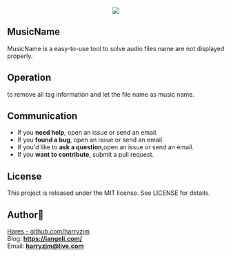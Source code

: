 <p align="center" >
  <img src="https://i.imgur.com/qRI7sXu.png">
</p>  

## MusicName  
MusicName is a easy-to-use tool to solve audio files name are not displayed properly.

## Operation  
to remove all tag information and let the file name as music name.

## Communication  
- If you **need help**, open an issue or send an email.
- If you **found a bug**, open an issue or send an email.
- If you'd like to **ask a question**,open an issue or send an email.
- If you **want to contribute**, submit a pull request.

## License  
This project is released under the MIT license. See LICENSE for details.

##  Author😬  
[Hares - github.com/harryzjm](https://github.com/harryzjm)  
Blog:  **https://iangeli.com/**  
Email: **harryzjm@live.com**  
